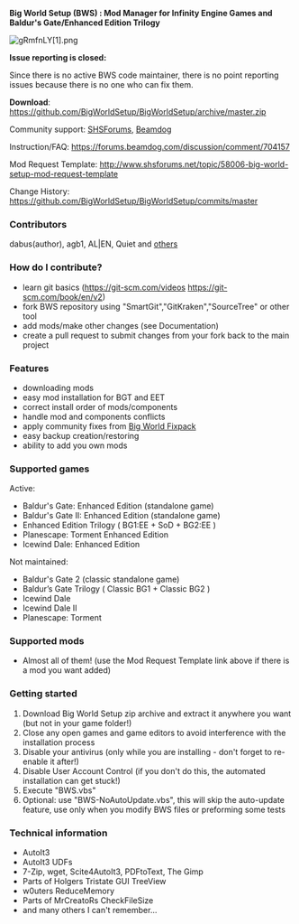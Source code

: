 **Big World Setup (BWS) : Mod Manager for Infinity Engine Games and Baldur's Gate/Enhanced Edition Trilogy**

![gRmfnLY[1].png](<https://github.com/BigWorldSetup/BigWorldSetup/raw/master/App/Pics/Preview.png>)

**Issue reporting is closed:**

Since there is no active BWS code maintainer, there is no point reporting issues because there is no one who can fix them.

**Download**: <https://github.com/BigWorldSetup/BigWorldSetup/archive/master.zip>

Community support: [SHSForums](<http://www.shsforums.net/topic/56670-big-world-setup-an-attempt-to-update-the-program>), [Beamdog](<https://forums.beamdog.com/discussion/44476/tool-big-world-setup-bws-mod-manager-for-baldurs-gate-enhanced-edition-trilogy-for-windows/p1>)

Instruction/FAQ: <https://forums.beamdog.com/discussion/comment/704157>

Mod Request Template: <http://www.shsforums.net/topic/58006-big-world-setup-mod-request-template>

Change History: <https://github.com/BigWorldSetup/BigWorldSetup/commits/master>

### Contributors ###

dabus(author), agb1, AL|EN, Quiet and [others](<https://github.com/BigWorldSetup/BigWorldSetup/graphs/contributors>)


### How do I contribute? ###

- learn git basics (<https://git-scm.com/videos> <https://git-scm.com/book/en/v2>)
- fork BWS repository using "SmartGit","GitKraken","SourceTree" or other tool
- add mods/make other changes (see Documentation)
- create a pull request to submit changes from your fork back to the main project

### Features ###

- downloading mods
- easy mod installation for BGT and EET
- correct install order of mods/components
- handle mod and components conflicts
- apply community fixes from [Big World Fixpack](<https://github.com/BiGWorldProject/BiG-World-Fixpack>)
- easy backup creation/restoring
- ability to add you own mods

### Supported games ###

Active:

- Baldur's Gate: Enhanced Edition (standalone game)
- Baldur's Gate II: Enhanced Edition (standalone game)
- Enhanced Edition Trilogy ( BG1:EE + SoD + BG2:EE )
- Planescape: Torment Enhanced Edition
- Icewind Dale: Enhanced Edition

Not maintained:

- Baldur's Gate 2 (classic standalone game)
- Baldur’s Gate Trilogy ( Classic BG1 + Classic BG2 )
- Icewind Dale
- Icewind Dale II
- Planescape: Torment

### Supported mods ###

- Almost all of them! (use the Mod Request Template link above if there is a mod you want added)

### Getting started ###

1. Download Big World Setup zip archive and extract it anywhere you want (but not in your game folder!)
2. Close any open games and game editors to avoid interference with the installation process
3. Disable your antivirus (only while you are installing - don't forget to re-enable it after!)
4. Disable User Account Control (if you don't do this, the automated installation can get stuck!)
5. Execute "BWS.vbs"
6. Optional: use "BWS-NoAutoUpdate.vbs", this will skip the auto-update feature, use only when you modify BWS files or preforming some tests

### Technical information

- AutoIt3
- AutoIt3 UDFs
- 7-Zip, wget, Scite4AutoIt3, PDFtoText, The Gimp
- Parts of Holgers Tristate GUI TreeView
- w0uters ReduceMemory
- Parts of MrCreatoRs CheckFileSize
- and many others I can't remember...
